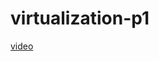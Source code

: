 # virtualization-p1
<a href ="https://github.com/Rakshapr/virtualization-p1/assets/139128976/0d4ea92a-272f-4dd4-ad7e-53982cb28110  ">video</a>

